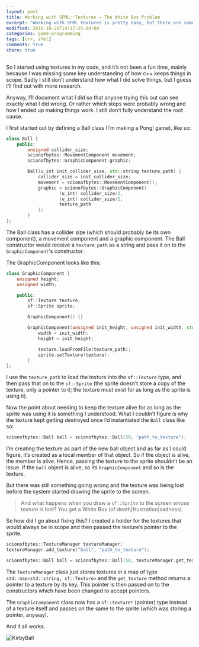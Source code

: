 ```yaml
---
layout: post
title: Working with SFML::Textures — The White Box Problem
excerpt: "Working with SFML textures is pretty easy, but there are some things you'll still have to watch out for."
modified: 2016-10-26T14:17:25-04:00
categories: game-programming
tags: [c++, sfml]
comments: true
share: true
---
```


So I started using textures in my code, and it’s not been a fun time, mainly because I was missing some key understanding of how c++ keeps things in scope. Sadly I still don’t understand how what I did solve things, but I guess I’ll find out with more research.

Anyway, I’ll document what I did so that anyone trying this out can see exactly what I did wrong. Or rather which steps were probably wrong and how I ended up making things work. I still don’t fully understand the root cause.

I first started out by defining a Ball class (I’m making a Pong! game), like so:

```cpp
class Ball {
    public:
        unsigned collider_size;
        scionofbytes::MovementComponent movement;
        scionofbytes::GraphicComponent graphic;

        Ball(u_int init_collider_size, std::string texture_path) {
            collider_size = init_collider_size;
            movement = scionofbytes::MovementComponent();
            graphic = scionofbytes::GraphicComponent(
                    (u_int) collider_size/2,
                    (u_int) collider_size/2,
                    texture_path
            );
        }
};
```

The Ball class has a collider size (which should probably be its own component), a movement component and a graphic component. The Ball constructor would receive a `texture_path` as a string and pass it on to the `GraphicComponent`'s constructor.

The GraphicComponent looks like this:

```cpp
class GraphicComponent {
    unsigned height;
    unsigned width;

    public:
        sf::Texture texture;
        sf::Sprite sprite;

        GraphicComponent() {}

        GraphicComponent(unsigned init_height, unsigned init_width, std::string texture_path) {
            width = init_width;
            height = init_height;

            texture.loadFromFile(texture_path);
            sprite.setTexture(texture);
        }
};
```

I use the `texture_path` to load the texture into the `sf::Texture` type, and then pass that on to the `sf::Sprite` (the sprite doesn’t store a copy of the texture, only a pointer to it; the texture must exist for as long as the sprite is using it).

Now the point about needing to keep the texture alive for as long as the sprite was using it is something I understood. What I couldn’t figure is why the texture kept getting destroyed once I’d instantiated the `Ball` class like so:

```cpp
scionofbytes::Ball ball = scionofbytes::Ball(50, "path_to_texture");
```

I’m creating the texture as part of the new ball object and as far as I could figure, it’s created as a local member of that object. So if the object is alive, the member is alive. Hence, passing the texture to the sprite shouldn’t be an issue. If the `ball` object is alive, so its `GraphicComponent` and so is the texture.

But there was still something going wrong and the texture was being lost before the system started drawing the sprite to the screen.

> And what happens when you draw a `sf::Sprite` to the screen whose texture is lost? You get a White Box (of death\|frustration\|sadness).

So how did I go about fixing this? I created a holder for the textures that would always be in scope and then passed the texture’s pointer to the sprite.

```cpp
scionofbytes::TextureManager textureManager;
textureManager.add_texture("ball", "path_to_texture");

scionofbytes::Ball ball = scionofbytes::Ball(50, textureManager.get_texture("ball"));
```

The `TextureManager` class just stores textures in a map of type `std::map<std::string, sf::Texture>` and the `get_texture` method returns a pointer to a texture by its key. This pointer is then passed on to the constructors which have been changed to accept pointers.

The `GraphicComponent` class now has a `sf::Texture*` (pointer) type instead of a texture itself and passes on the same to the sprite (which was storing a pointer, anyway).

And it all works.

![KirbyBall](http://i.imgur.com/kx5lejh.png)
